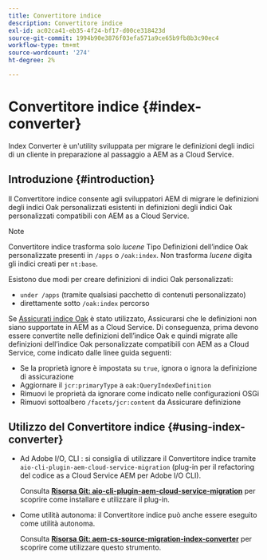 ```yaml
---
title: Convertitore indice
description: Convertitore indice
exl-id: ac02ca41-eb35-4f24-bf17-d00ce318423d
source-git-commit: 1994b90e3876f03efa571a9ce65b9fb8b3c90ec4
workflow-type: tm+mt
source-wordcount: '274'
ht-degree: 2%

---
```


# Convertitore indice {#index-converter}

Index Converter è un&#39;utility sviluppata per migrare le definizioni degli indici di un cliente in preparazione al passaggio a AEM as a Cloud Service.

## Introduzione {#introduction}

Il Convertitore indice consente agli sviluppatori AEM di migrare le definizioni degli indici Oak personalizzati esistenti in definizioni degli indici Oak personalizzati compatibili con AEM as a Cloud Service.

>[!NOTE]
>Convertitore indice trasforma solo *lucene* Tipo Definizioni dell’indice Oak personalizzate presenti in `/apps` o `/oak:index`. Non trasforma *lucene* digita gli indici creati per `nt:base`.

Esistono due modi per creare definizioni di indici Oak personalizzati:

* `under /apps` (tramite qualsiasi pacchetto di contenuti personalizzato)
* direttamente sotto `/oak:index` percorso

Se [Assicurati indice Oak](https://adobe-consulting-services.github.io/acs-aem-commons/features/ensure-oak-index/index.html) è stato utilizzato, Assicurarsi che le definizioni non siano supportate in AEM as a Cloud Service. Di conseguenza, prima devono essere convertite nelle definizioni dell’indice Oak e quindi migrate alle definizioni dell’indice Oak personalizzate compatibili con AEM as a Cloud Service, come indicato dalle linee guida seguenti:

* Se la proprietà ignore è impostata su `true`, ignora o ignora la definizione di assicurazione
* Aggiornare il `jcr:primaryType` a `oak:QueryIndexDefinition`
* Rimuovi le proprietà da ignorare come indicato nelle configurazioni OSGi
* Rimuovi sottoalbero `/facets/jcr:content` da Assicurare definizione

## Utilizzo del Convertitore indice {#using-index-converter}

* Ad Adobe I/O, CLI : si consiglia di utilizzare il Convertitore indice tramite `aio-cli-plugin-aem-cloud-service-migration` (plug-in per il refactoring del codice as a Cloud Service AEM per Adobe I/O CLI).

  Consulta **[Risorsa Git: aio-cli-plugin-aem-cloud-service-migration](https://github.com/adobe/aio-cli-plugin-aem-cloud-service-migration#introduction)** per scoprire come installare e utilizzare il plug-in.

* Come utilità autonoma: il Convertitore indice può anche essere eseguito come utilità autonoma.

  Consulta **[Risorsa Git: aem-cs-source-migration-index-converter](https://github.com/adobe/aem-cloud-service-source-migration/tree/master/packages/index-converter)** per scoprire come utilizzare questo strumento.
